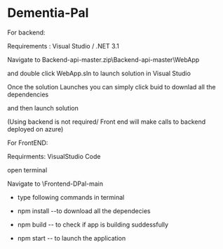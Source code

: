 # Dementia-Pal

For backend:

Requirements : Visual Studio / .NET 3.1 

Navigate to Backend-api-master.zip\Backend-api-master\WebApp

and double click WebApp.sln to launch solution in Visual Studio

Once the solution Launches you can simply click buid to downlad all the dependencies 

and then launch solution

(Using backend is not required/ Front end will make calls to backend deployed on azure)


For FrontEND:

Requirments: VisualStudio Code

open terminal 

Navigate to \Frontend-DPal-main

- type following commands in terminal

- npm install           --to download all the dependecies 
- npm build             -- to check if app is building suddessfully
- npm start             -- to launch the application

